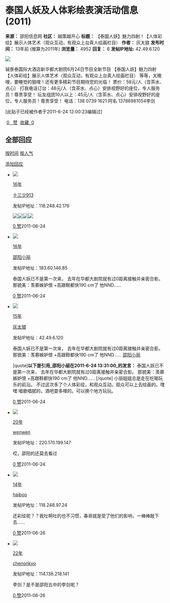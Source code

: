 # 泰国人妖及人体彩绘表演活动信息 (2011)

**来源：** 邵阳信息网
**社区：** 越策越开心
**标题：** 【泰国人妖】魅力四射！【人体彩绘】展示人体艺术（观众互动，有观众上台真人绘画栏目）
**作者：** 灰太狼
**发布时间：** 13年前 (推算为2011年)
**浏览量：** 4952
**回复：** 6
**发帖IP地址:** 42.49.6.120

[![](/UploadFace/2009488391950097.jpg)](/homepage/index/uid/28897)

铖景泰国际大酒店新华都大剧院6月24日节目全新节目 【泰国人妖】魅力四射 【人体彩绘】展示人体艺术（观众互动，有观众上台真人绘画栏目） 等等，太晚哩，要睡觉的狠哩！还有更多精彩节目期待您的光临！ 票价：58元/人（含茶水、点心） 打我电话订台：48元/人（含茶水、点心）安排视野好的座位，专人服务员！尊贵享受！ 坛友组团10人以上：45元/人（含茶水、点心）安排视野好的座位，专人服务员！尊贵享受！ 电话：138 0739 1621 阿名 13786981054李剑

[此贴子已经被作者于2011-6-24 12:00:23编辑过]

 [0   赞](###)  [收藏  0](###)

## 全部回应

[按时间](/bbs/detail/aid/63452/order/AnnounceID) [按人气](/bbs/detail/aid/63452/order/zhangs)

[添加回应](#applybox)

-   [![](/UploadFace/20084411364363857.jpg)](/homepage/index/uid/22101)
    
    [16年](/homepage/index/uid/22101)
    
    [十三少913](/homepage/index/uid/22101)
    
    发帖IP地址：118.248.42.176
    
    ![](/assets/images/face/em03.gif)![](/assets/images/face/em03.gif)![](/assets/images/face/em03.gif)![](/assets/images/face/em03.gif)
    
    [0 赞](###)2011-06-24
    
-   [![](/UploadFace/20094192392930559.jpg)](/homepage/index/uid/24992)
    
    [16年](/homepage/index/uid/24992)
    
    [邵阳小丽](/homepage/index/uid/24992)
    
    发帖IP地址：183.60.146.85
    
    泰国人妖已不是第一次来， 去年在华都大剧院就有过0距离接触并亲密合影。 那貌美：羡慕嫉妒恨 +高跟鞋都快190 cm了 他NND……
    
    [0 赞](###)2011-06-24
    
-   [![](/UploadFace/2009488391950097.jpg)](/homepage/index/uid/28897)
    
    [15年](/homepage/index/uid/28897)
    
    [灰太狼](/homepage/index/uid/28897)
    
    发帖IP地址：42.49.6.120
    
    泰国人妖已不是第一次来， 去年在华都大剧院就有过0距离接触并亲密合影。 那貌美：羡慕嫉妒恨 +高跟鞋都快190 cm了 他NND…… [邵阳小丽](/homepage/index/uid/24992)
    
    \[quote\]**以下是引用_邵阳小丽在2011-6-24 13:31:00_的发言：** 泰国人妖已不是第一次来， 去年在华都大剧院就有过0距离接触并亲密合影。 那貌美：羡慕嫉妒恨 +高跟鞋都快190 cm了 他NND…… \[/quote\] 小丽姐姐总是走在吃喝玩乐的前沿。 不过这次多了个人体彩绘，和观众互动。观众可以上去绘画的。嘿嘿 唱歌唱腻的，酒吧耍多哩的。可以换个地方玩玩。
    
    [0 赞](###)2011-06-24
    
-   [![](/userface/image1.gif)](/homepage/index/uid/5405)
    
    [20年](/homepage/index/uid/5405)
    
    [wenwen](/homepage/index/uid/5405)
    
    发帖IP地址：220.170.199.147
    
    哎，邵阳的还莫去看过
    
    [0 赞](###)2011-06-24
    
-   [![](/UploadFace/20115410325118155.jpg)](/homepage/index/uid/35104)
    
    [14年](/homepage/index/uid/35104)
    
    [haiboo](/homepage/index/uid/35104)
    
    发帖IP地址：118.248.97.24
    
    还彩绘呢？？我吐啊吐的也不习惯，春哥就是受了他们的影响，一棒棒敲下去......
    
    [0 赞](###)2011-06-26
    
-   [![](/userface/image1.gif)](/homepage/index/uid/215)
    
    [22年](/homepage/index/uid/215)
    
    [chenonkyo](/homepage/index/uid/215)
    
    发帖IP地址：114.138.218.141
    
    李剑？是不是邵阳五中的李剑呢？
    
    [0 赞](###)2011-06-26
